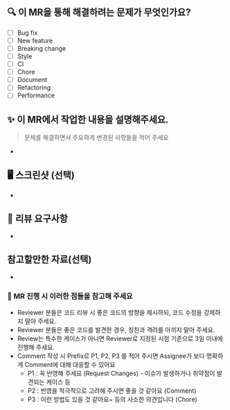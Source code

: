 ## 🔍️ 이 MR을 통해 해결하려는 문제가 무엇인가요?

<!-- ✅ 해당되는 부분에 체크해주세요. 일감 백로그 링크, 엑셀 링크, 피그마 링크를 첨부해도 좋아요 -->

- [ ] Bug fix <!-- fix: -->
- [ ] New feature <!-- feat: -->
- [ ] Breaking change <!-- feat!: -->
- [ ] Style <!-- style: -->
- [ ] CI <!-- ci: -->
- [ ] Chore <!-- chore: -->
- [ ] Document <!-- docs: -->
- [ ] Refactoring <!-- refactor: -->
- [ ] Performance <!-- perf: -->

## ✨ 이 MR에서 작업한 내용을 설명해주세요.

> 문제를 해결하면서 주요하게 변경된 사항들을 적어 주세요

-

## 🖥️ 스크린샷 (선택)

<!-- 관련 기능 피그마,화면 캡쳐본 -->
<!-- 이번 MR 의 Front 동작을 이해를 돕는 GIF 파일 -->
<!-- 리뷰어의 이해를 돕기 위한 설계에 대한 Diagram -->
<!-- 등이 있다면 첨부해주세요 -->

-

## 🙏 리뷰 요구사항

<!-- Reviewer 분들이 이런 부분을 신경써서 봐 주었으면 하는 부분이 있다면 작성해주세요. -->
<!-- ex) 메서드 XXX의 이름을 더 잘 짓고 싶은데 혹시 좋은 명칭이 있을까요? -->

-

## 참고할만한 자료(선택)

<!-- 참고할만한 공식 문서, 블로그 글 등이 있다면 추가해주세요. -->

-

### 📌 MR 진행 시 이러한 점들을 참고해 주세요

- Reviewer 분들은 코드 리뷰 시 좋은 코드의 방향을 제시하되, 코드 수정을 강제하지 말아 주세요.
- Reviewer 분들은 좋은 코드를 발견한 경우, 칭찬과 격려를 아끼지 말아 주세요.
  <!--
  - 코드량이 적당해서 읽기 편하네요.
  - 많은 고민이 코드에서 엿보이네요.
  - 성능에 아주 유리한 코드라고 생각되네요.
  - 전에 코드보다 훨씬 좋아진 거 같네요.
  - 예외 처리가 꽤 꼼꼼해서 좋네요.
  - 함수, 변수명이 직관적이어서 좋네요.
  -->
- Review는 특수한 케이스가 아니면 Reviewer로 지정된 시점 기준으로 3일 이내에 진행해 주세요.
- Comment 작성 시 Prefix로 P1, P2, P3 를 적어 주시면 Assignee가 보다 명확하게 Comment에 대해 대응할 수 있어요
  - P1 : 꼭 반영해 주세요 (Request Changes) - 이슈가 발생하거나 취약점이 발견되는 케이스 등
  - P2 : 반영을 적극적으로 고려해 주시면 좋을 것 같아요 (Comment)
  - P3 : 이런 방법도 있을 것 같아요~ 등의 사소한 의견입니다 (Chore)
